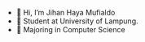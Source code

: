 - 🌱 Hi, I’m Jihan Haya Mufialdo
- 👀 Student at University of Lampung.
- 👀 Majoring in Computer Science

<!---
JihanHayaMufialdo/JihanHayaMufialdo is a ✨ special ✨ repository because its `README.md` (this file) appears on your GitHub profile.
You can click the Preview link to take a look at your changes.
--->
